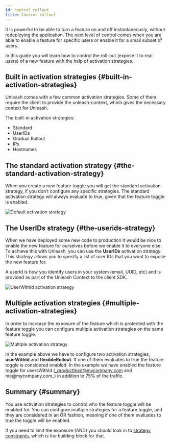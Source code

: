 ```yaml
---
id: control_rollout
title: Control rollout
---
```


It is powerful to be able to turn a feature on and off instantaneously, without redeploying the application. The next level of control comes when you are able to enable a feature for specific users or enable it for a small subset of users.

In this guide you will learn how to control the roll-out (expose it to real users) of a new feature with the help of activation strategies.

## Built in activation strategies {#built-in-activation-strategies}

Unleash comes with a few common activation strategies. Some of them require the client to provide the unleash-context, which gives the necessary context for Unleash.

The built-in activation strategies:

- Standard
- UserIDs
- Gradual Rollout
- IPs
- Hostnames

## The standard activation strategy {#the-standard-activation-strategy}

When you create a new feature toggle you will get the standard activation strategy, if you don’t configure any specific strategies. The standard activation strategy will always evaluate to true, given that the feature toggle is enabled.

![Default activation strategy](/img/control_rollout_standard_strategy.png)

## The UserIDs strategy {#the-userids-strategy}

When we have deployed some new code to production it would be nice to enable the new feature for ourselves before we enable it to everyone else. To achieve this with Unleash, you can use the **UserIDs** activation strategy. This strategy allows you to specify a list of user IDs that you want to expose the new feature for.

A userId is how you identify users in your system (email, UUID, etc) and is provided as part of the Unleash Context to the client SDK.

![UserWithId activation strategy](/img/control_rollout_userid_strategy.png)

## Multiple activation strategies {#multiple-activation-strategies}

In order to increase the exposure of the feature which is protected with the feature toggle you can configure multiple activation strategies on the same feature toggle.

![Multiple activation strategy](/img/control_rollout_multiple_strategies.png)

In the example above we have to configure two activation strategies, **userWithId** and **flexibleRollout**. If one of them evaluates to true the feature toggle is considered enabled. In the example we have enabled the feature toggle for usersWithId (_productlead@mycompany.com and me@mycompany.com_) in addition to 75% of the traffic.

## Summary {#summary}

You use activation strategies to control who the feature toggle will be enabled for. You can configure multiple strategies for a feature toggle, and they are considered in an OR fashion, meaning if one of them evaluates to true the toggle will be enabled.

If you need to limit the exposure (AND) you should look in to [strategy constraints](advanced/strategy-constraints.md), which is the building block for that.
